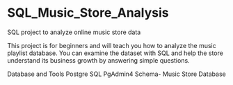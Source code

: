 # SQL_Music_Store_Analysis

SQL project to analyze online music store data

This project is for beginners and will teach you how to analyze the music playlist database. 
You can examine the dataset with SQL and help the store understand its business growth by answering simple questions.


Database and Tools
Postgre SQL
PgAdmin4
Schema- Music Store Database
